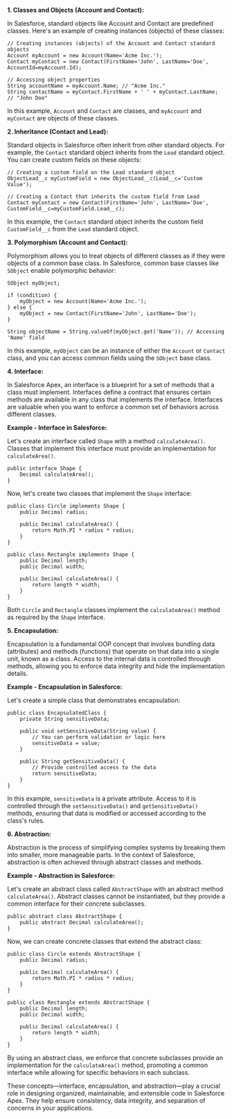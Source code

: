 

**1. Classes and Objects (Account and Contact):**

In Salesforce, standard objects like Account and Contact are predefined classes. Here's an example of creating instances (objects) of these classes:

```apex
// Creating instances (objects) of the Account and Contact standard objects
Account myAccount = new Account(Name='Acme Inc.');
Contact myContact = new Contact(FirstName='John', LastName='Doe', AccountId=myAccount.Id);

// Accessing object properties
String accountName = myAccount.Name; // "Acme Inc."
String contactName = myContact.FirstName + ' ' + myContact.LastName; // "John Doe"
```

In this example, `Account` and `Contact` are classes, and `myAccount` and `myContact` are objects of these classes.

**2. Inheritance (Contact and Lead):**

Standard objects in Salesforce often inherit from other standard objects. For example, the `Contact` standard object inherits from the `Lead` standard object. You can create custom fields on these objects:

```apex
// Creating a custom field on the Lead standard object
ObjectLead__c myCustomField = new ObjectLead__c(Lead__c='Custom Value');

// Creating a Contact that inherits the custom field from Lead
Contact myContact = new Contact(FirstName='John', LastName='Doe', CustomField__c=myCustomField.Lead__c);
```

In this example, the `Contact` standard object inherits the custom field `CustomField__c` from the `Lead` standard object.

**3. Polymorphism (Account and Contact):**

Polymorphism allows you to treat objects of different classes as if they were objects of a common base class. In Salesforce, common base classes like `SObject` enable polymorphic behavior:

```apex
SObject myObject;

if (condition) {
    myObject = new Account(Name='Acme Inc.');
} else {
    myObject = new Contact(FirstName='John', LastName='Doe');
}

String objectName = String.valueOf(myObject.get('Name')); // Accessing 'Name' field
```

In this example, `myObject` can be an instance of either the `Account` or `Contact` class, and you can access common fields using the `SObject` base class.





**4. Interface:**

In Salesforce Apex, an interface is a blueprint for a set of methods that a class must implement. Interfaces define a contract that ensures certain methods are available in any class that implements the interface. Interfaces are valuable when you want to enforce a common set of behaviors across different classes.

**Example - Interface in Salesforce:**

Let's create an interface called `Shape` with a method `calculateArea()`. Classes that implement this interface must provide an implementation for `calculateArea()`.

```apex
public interface Shape {
    Decimal calculateArea();
}
```

Now, let's create two classes that implement the `Shape` interface:

```apex
public class Circle implements Shape {
    public Decimal radius;

    public Decimal calculateArea() {
        return Math.PI * radius * radius;
    }
}

public class Rectangle implements Shape {
    public Decimal length;
    public Decimal width;

    public Decimal calculateArea() {
        return length * width;
    }
}
```

Both `Circle` and `Rectangle` classes implement the `calculateArea()` method as required by the `Shape` interface.

**5. Encapsulation:**

Encapsulation is a fundamental OOP concept that involves bundling data (attributes) and methods (functions) that operate on that data into a single unit, known as a class. Access to the internal data is controlled through methods, allowing you to enforce data integrity and hide the implementation details.

**Example - Encapsulation in Salesforce:**

Let's create a simple class that demonstrates encapsulation:

```apex
public class EncapsulatedClass {
    private String sensitiveData;

    public void setSensitiveData(String value) {
        // You can perform validation or logic here
        sensitiveData = value;
    }

    public String getSensitiveData() {
        // Provide controlled access to the data
        return sensitiveData;
    }
}
```

In this example, `sensitiveData` is a private attribute. Access to it is controlled through the `setSensitiveData()` and `getSensitiveData()` methods, ensuring that data is modified or accessed according to the class's rules.

**6. Abstraction:**

Abstraction is the process of simplifying complex systems by breaking them into smaller, more manageable parts. In the context of Salesforce, abstraction is often achieved through abstract classes and methods.

**Example - Abstraction in Salesforce:**

Let's create an abstract class called `AbstractShape` with an abstract method `calculateArea()`. Abstract classes cannot be instantiated, but they provide a common interface for their concrete subclasses.

```apex
public abstract class AbstractShape {
    public abstract Decimal calculateArea();
}
```

Now, we can create concrete classes that extend the abstract class:

```apex
public class Circle extends AbstractShape {
    public Decimal radius;

    public Decimal calculateArea() {
        return Math.PI * radius * radius;
    }
}

public class Rectangle extends AbstractShape {
    public Decimal length;
    public Decimal width;

    public Decimal calculateArea() {
        return length * width;
    }
}
```

By using an abstract class, we enforce that concrete subclasses provide an implementation for the `calculateArea()` method, promoting a common interface while allowing for specific behaviors in each subclass.

These concepts—interface, encapsulation, and abstraction—play a crucial role in designing organized, maintainable, and extensible code in Salesforce Apex. They help ensure consistency, data integrity, and separation of concerns in your applications.

